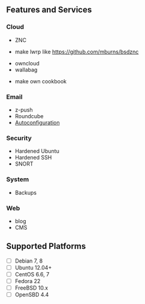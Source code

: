 ## Features and Services

### Cloud

* ZNC
 - make lwrp like https://github.com/mburns/bsdznc
* owncloud
* wallabag
 - make own cookbook

### Email

* z-push
* Roundcube
* [Autoconfiguration](https://developer.mozilla.org/en-US/docs/Mozilla/Thunderbird/Autoconfiguration)

### Security

* Hardened Ubuntu
* Hardened SSH
* SNORT

### System

* Backups

### Web

* blog
* CMS

## Supported Platforms

- [ ] Debian 7, 8
- [ ] Ubuntu 12.04+
- [ ] CentOS 6.6, 7
- [ ] Fedora 22
- [ ] FreeBSD 10.x
- [ ] OpenSBD 4.4
